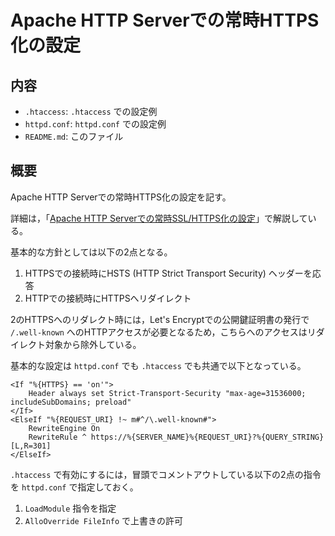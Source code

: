 # Apache HTTP Serverでの常時HTTPS化の設定

## 内容
- `.htaccess`: `.htaccess` での設定例
- `httpd.conf`: `httpd.conf` での設定例
- `README.md`: このファイル

## 概要
Apache HTTP Serverでの常時HTTPS化の設定を記す。

詳細は，「[Apache HTTP Serverでの常時SSL/HTTPS化の設定](https://senooken.jp/post/2020/09/30/)」で解説している。

基本的な方針としては以下の2点となる。

1. HTTPSでの接続時にHSTS (HTTP Strict Transport Security) ヘッダーを応答
2. HTTPでの接続時にHTTPSへリダイレクト

2のHTTPSへのリダレクト時には，Let's Encryptでの公開鍵証明書の発行で `/.well-known` へのHTTPアクセスが必要となるため，こちらへのアクセスはリダイレクト対象から除外している。

基本的な設定は `httpd.conf` でも `.htaccess` でも共通で以下となっている。

```
<If "%{HTTPS} == 'on'">
    Header always set Strict-Transport-Security "max-age=31536000; includeSubDomains; preload"
</If>
<ElseIf "%{REQUEST_URI} !~ m#^/\.well-known#">
    RewriteEngine On
    RewriteRule ^ https://%{SERVER_NAME}%{REQUEST_URI}?%{QUERY_STRING} [L,R=301]
</ElseIf>
```

`.htaccess` で有効にするには，冒頭でコメントアウトしている以下の2点の指令を `httpd.conf` で指定しておく。

1. `LoadModule` 指令を指定
2. `AlloOverride FileInfo` で上書きの許可

